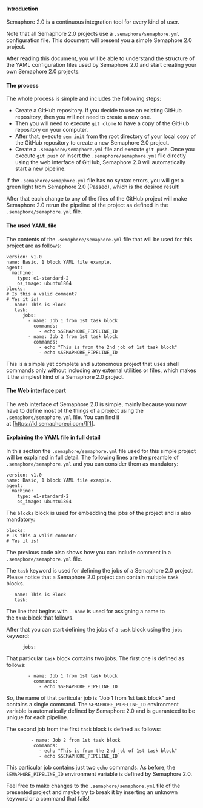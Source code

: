 #### Introduction

Semaphore 2.0 is a continuous integration tool for every kind of user.

Note that all Semaphore 2.0 projects use a
`.semaphore/semaphore.yml` configuration file. This document will
present you a simple Semaphore 2.0 project.

After reading this document, you will be able to understand the
structure of the YAML configuration files used by Semaphore 2.0 and
start creating your own Semaphore 2.0 projects.

#### The process

The whole process is simple and includes the following steps:

* Create a GitHub repository. If you decide to use an existing GitHub
  repository, then you will not need to create a new one.
* Then you will need to execute `git clone` to have a copy of the GitHub
  repository on your computer.
* After that, execute `sem init` from the root directory of your local
  copy of the GitHub repository to create a new Semaphore 2.0 project.
* Create a `.semaphore/semaphore.yml` file and execute `git push`. Once
  you execute `git push` or insert the `.semaphore/semaphore.yml` file
  directly using the web interface of GitHub, Semaphore 2.0 will
  automatically start a new pipeline.

If the `.semaphore/semaphore.yml` file has no syntax errors, you will
get a green light from Semaphore 2.0 (Passed), which is the desired
result!

After that each change to any of the files of the GitHub project will
make Semaphore 2.0 rerun the pipeline of the project as defined in the
`.semaphore/semaphore.yml` file.

#### The used YAML file

The contents of the `.semaphore/semaphore.yml` file that will be used
for this project are as follows:

    version: v1.0
    name: Basic, 1 block YAML file example.
    agent:
      machine:
        type: e1-standard-2
        os_image: ubuntu1804
    blocks:
    # Is this a valid comment?
    # Yes it is!
     - name: This is Block
       task:
          jobs:
            - name: Job 1 from 1st task block
              commands:
                - echo $SEMAPHORE_PIPELINE_ID
            - name: Job 2 from 1st task block
              commands:
                - echo "This is from the 2nd job of 1st task block"
                - echo $SEMAPHORE_PIPELINE_ID

This is a simple yet complete and autonomous project that uses shell
commands only without including any external utilities or files, which
makes it the simplest kind of a Semaphore 2.0 project.

#### The Web interface part

The web interface of Semaphore 2.0 is simple, mainly because you now
have to define most of the things of a project using the
`.semaphore/semaphore.yml` file. You can find it
at [https://id.semaphoreci.com/][1].

#### Explaining the YAML file in full detail

In this section the `.semaphore/semaphore.yml` file used for this simple
project will be explained in full detail. The following lines are the
preamble of `.semaphore/semaphore.yml` and you can consider them as
mandatory:

    version: v1.0
    name: Basic, 1 block YAML file example.
    agent:
      machine:
        type: e1-standard-2
        os_image: ubuntu1804


The `blocks` block is used for embedding the jobs of the project and is
also mandatory:


    blocks:
    # Is this a valid comment?
    # Yes it is!


The previous code also shows how you can include comment in a
`.semaphore/semaphore.yml` file.


The `task` keyword is used for defining the jobs of a Semaphore 2.0
project. Please notice that a Semaphore 2.0 project can contain multiple
`task` blocks.


     - name: This is Block
       task:

The line that begins with `- name` is used for assigning a name to
the `task` block that follows. 

After that you can start defining the jobs of a `task` block using the
`jobs` keyword:


          jobs:

That particular `task` block contains two jobs. The first one is defined
as follows:

            - name: Job 1 from 1st task block
              commands:
                - echo $SEMAPHORE_PIPELINE_ID

So, the name of that particular job is "Job 1 from 1st task block" and
contains a single command. The `SEMAPHORE_PIPELINE_ID` environment
variable is automatically defined by Semaphore 2.0 and is guaranteed to
be unique for each pipeline.

The second job from the first `task` block is defined as follows:


             - name: Job 2 from 1st task block
              commands:
                - echo "This is from the 2nd job of 1st task block"
                - echo $SEMAPHORE_PIPELINE_ID

This particular job contains just two `echo` commands. As before, the
`SEMAPHORE_PIPELINE_ID` environment variable is defined by Semaphore
2.0.

Feel free to make changes to the `.semaphore/semaphore.yml` file of the
presented project and maybe try to break it by inserting an unknown
keyword or a command that fails!


[1]: https://id.semaphoreci.com/
